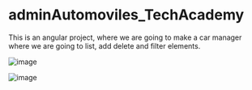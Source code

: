 # adminAutomoviles_TechAcademy
This is an angular project, where we are going to make a car manager where we are going to list, add delete and filter elements.

![image](https://user-images.githubusercontent.com/85119836/189578937-c0e4d5f3-eb2e-41de-b61c-2894ac693c67.png)


![image](https://user-images.githubusercontent.com/85119836/189578890-4431a3de-7a68-4329-a1c0-904f1c8a85a2.png)
